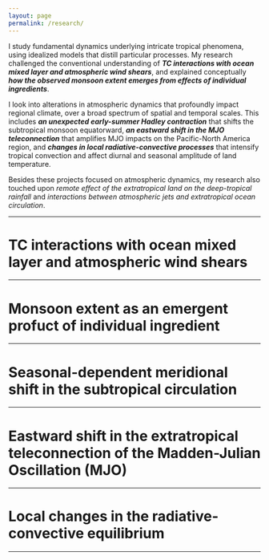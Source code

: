 ```yaml
---
layout: page
permalink: /research/  
--- 
```


I study fundamental dynamics underlying intricate tropical phenomena, using idealized models that distill particular processes. My research challenged the conventional understanding of ___TC interactions with ocean mixed layer and atmospheric wind shears___, and explained conceptually ___how the observed monsoon extent emerges from effects of individual ingredients___. 

I look into alterations in atmospheric dynamics that profoundly impact regional climate, over a broad spectrum of spatial and temporal scales. This includes ___an unexpected early-summer Hadley contraction___ that shifts the subtropical monsoon equatorward, ___an eastward shift in the MJO teleconnection___ that amplifies MJO impacts on the Pacific-North America region, and ___changes in local radiative-convective processes___ that intensify tropical convection and affect diurnal and seasonal amplitude of land temperature. 

Besides these projects focused on atmospheric dynamics, my research also touched upon _remote effect of the extratropical land on the deep-tropical rainfall_ and _interactions between atmospheric jets and extratropical ocean circulation_.

-----
# TC interactions with ocean mixed layer and atmospheric wind shears

-----
# Monsoon extent as an emergent profuct of individual ingredient

-----
# Seasonal-dependent meridional shift in the subtropical circulation

-----
# Eastward shift in the extratropical teleconnection of the Madden-Julian Oscillation (MJO)

-----
# Local changes in the radiative-convective equilibrium

-----




